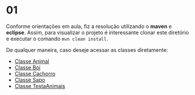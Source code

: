# 01

Conforme orientações em aula, fiz a resolução utilizando o **maven** e **eclipse**. Assim, para visualizar o projeto é interessante clonar este diretório e executar o comando `mvn clean install`.

De qualquer maneira, caso deseje acessar as classes diretamente:

- [Classe Animal](https://github.com/lucabenetti/poo-2020-01/blob/master/pratica/02/src/main/java/pratica02/exercicio02/Animal.java)
- [Classe Boi](https://github.com/lucabenetti/poo-2020-01/blob/master/pratica/02/src/main/java/pratica02/exercicio02/Boi.java)
- [Classe Cachorro](https://github.com/lucabenetti/poo-2020-01/blob/master/pratica/02/src/main/java/pratica02/exercicio02/Cachorro.java)
- [Classe Sapo](https://github.com/lucabenetti/poo-2020-01/blob/master/pratica/02/src/main/java/pratica02/exercicio02/Sapo.java)
- [Classe TestaAnimais](https://github.com/lucabenetti/poo-2020-01/blob/master/pratica/02/src/main/java/pratica02/exercicio02/TestaAnimais.java)
